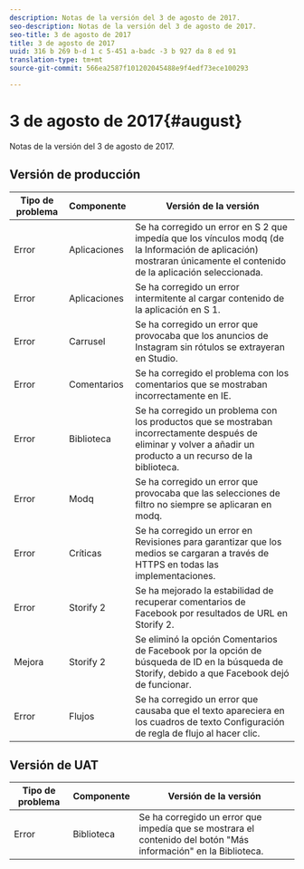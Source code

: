 ```yaml
---
description: Notas de la versión del 3 de agosto de 2017.
seo-description: Notas de la versión del 3 de agosto de 2017.
seo-title: 3 de agosto de 2017
title: 3 de agosto de 2017
uuid: 316 b 269 b-d 1 c 5-451 a-badc -3 b 927 da 8 ed 91
translation-type: tm+mt
source-git-commit: 566ea2587f101202045488e9f4edf73ece100293

---
```



# 3 de agosto de 2017{#august}

Notas de la versión del 3 de agosto de 2017.

## Versión de producción

| **Tipo de problema** | **Componente** | **Versión de la versión** |
|---|---|---|
| Error | Aplicaciones | Se ha corregido un error en S 2 que impedía que los vínculos modq (de la Información de aplicación) mostraran únicamente el contenido de la aplicación seleccionada. |
| Error | Aplicaciones | Se ha corregido un error intermitente al cargar contenido de la aplicación en S 1. |
| Error | Carrusel | Se ha corregido un error que provocaba que los anuncios de Instagram sin rótulos se extrayeran en Studio. |
| Error | Comentarios | Se ha corregido el problema con los comentarios que se mostraban incorrectamente en IE. |
| Error | Biblioteca | Se ha corregido un problema con los productos que se mostraban incorrectamente después de eliminar y volver a añadir un producto a un recurso de la biblioteca. |
| Error | Modq | Se ha corregido un error que provocaba que las selecciones de filtro no siempre se aplicaran en modq. |
| Error | Críticas | Se ha corregido un error en Revisiones para garantizar que los medios se cargaran a través de HTTPS en todas las implementaciones. |
| Error | Storify 2 | Se ha mejorado la estabilidad de recuperar comentarios de Facebook por resultados de URL en Storify 2. |
| Mejora | Storify 2 | Se eliminó la opción Comentarios de Facebook por la opción de búsqueda de ID en la búsqueda de Storify, debido a que Facebook dejó de funcionar. |
| Error | Flujos | Se ha corregido un error que causaba que el texto apareciera en los cuadros de texto Configuración de regla de flujo al hacer clic. |

## Versión de UAT

| **Tipo de problema** | **Componente** | **Versión de la versión** |
|---|---|---|
| Error | Biblioteca | Se ha corregido un error que impedía que se mostrara el contenido del botón "Más información" en la Biblioteca. |

